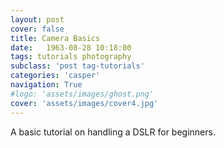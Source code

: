 ```yaml
---
layout: post
cover: false
title: Camera Basics
date:   1963-08-28 10:18:00
tags: tutorials photography
subclass: 'post tag-tutorials'
categories: 'casper'
navigation: True
#logo: 'assets/images/ghost.png'
cover: 'assets/images/cover4.jpg'
---
```


A basic tutorial on handling a DSLR for beginners.